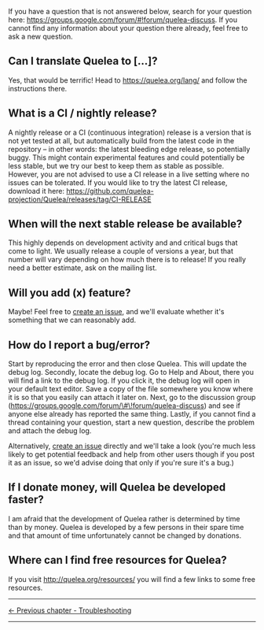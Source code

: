 If you have a question that is not answered below, search for your
question here: <https://groups.google.com/forum/#!forum/quelea-discuss>.
If you cannot find any information about your question there already,
feel free to ask a new question.

## Can I translate Quelea to \[...\]?

Yes, that would be terrific\! Head to <https://quelea.org/lang/> and
follow the instructions there.

## What is a CI / nightly release?

A nightly release or a CI (continuous integration) release is a version
that is not yet tested at all, but automatically build from the latest
code in the repository – in other words: the latest bleeding edge
release, so potentially buggy. This might contain experimental features
and could potentially be less stable, but we try our best to keep them
as stable as possible. However, you are not advised to use a CI release
in a live setting where no issues can be tolerated. If you would like to
try the latest CI release, download it here:
<https://github.com/quelea-projection/Quelea/releases/tag/CI-RELEASE>

## When will the next stable release be available?

This highly depends on development activity and and critical bugs that
come to light. We usually release a couple of versions a year, but that
number will vary depending on how much there is to release\! If you
really need a better estimate, ask on the mailing list.

## Will you add (x) feature?

Maybe! Feel free to [create an issue](https://github.com/quelea-projection/Quelea/issues), and we'll evaluate whether it's something that we can reasonably add.

## How do I report a bug/error?

Start by reproducing the error and then close Quelea. This will update
the debug log. Secondly, locate the debug log. Go to Help and About,
there you will find a link to the debug log. If you click it, the debug
log will open in your default text editor. Save a copy of the file
somewhere you know where it is so that you easily can attach it later
on. Next, go to the discussion group
(https://groups.google.com/forum/\#\!forum/quelea-discuss) and see if
anyone else already has reported the same thing. Lastly, if you cannot
find a thread containing your question, start a new question, describe
the problem and attach the debug log.

Alternatively, [create an issue](https://github.com/quelea-projection/Quelea/issues) directly and we'll take a look (you're much less likely to get potential feedback and help from other users though if you post it as an issue, so we'd advise doing that only if you're sure it's a bug.)

## If I donate money, will Quelea be developed faster?

I am afraid that the development of Quelea rather is determined by time
than by money. Quelea is developed by a few persons in their spare time
and that amount of time unfortunately cannot be changed by donations.

## Where can I find free resources for Quelea?

If you visit <http://quelea.org/resources/> you will find a few links to
some free resources.

-----



[← Previous chapter - Troubleshooting](Troubleshooting "Troubleshooting")

---
